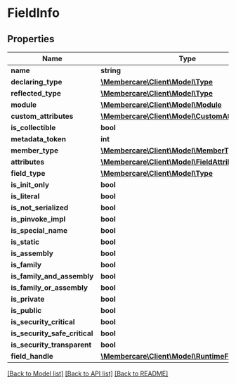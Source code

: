 # FieldInfo

## Properties
Name | Type | Description | Notes
------------ | ------------- | ------------- | -------------
**name** | **string** |  | [optional] 
**declaring_type** | [**\Membercare\Client\Model\Type**](Type.md) |  | [optional] 
**reflected_type** | [**\Membercare\Client\Model\Type**](Type.md) |  | [optional] 
**module** | [**\Membercare\Client\Model\Module**](Module.md) |  | [optional] 
**custom_attributes** | [**\Membercare\Client\Model\CustomAttributeData[]**](CustomAttributeData.md) |  | [optional] 
**is_collectible** | **bool** |  | [optional] 
**metadata_token** | **int** |  | [optional] 
**member_type** | [**\Membercare\Client\Model\MemberTypes**](MemberTypes.md) |  | [optional] 
**attributes** | [**\Membercare\Client\Model\FieldAttributes**](FieldAttributes.md) |  | [optional] 
**field_type** | [**\Membercare\Client\Model\Type**](Type.md) |  | [optional] 
**is_init_only** | **bool** |  | [optional] 
**is_literal** | **bool** |  | [optional] 
**is_not_serialized** | **bool** |  | [optional] 
**is_pinvoke_impl** | **bool** |  | [optional] 
**is_special_name** | **bool** |  | [optional] 
**is_static** | **bool** |  | [optional] 
**is_assembly** | **bool** |  | [optional] 
**is_family** | **bool** |  | [optional] 
**is_family_and_assembly** | **bool** |  | [optional] 
**is_family_or_assembly** | **bool** |  | [optional] 
**is_private** | **bool** |  | [optional] 
**is_public** | **bool** |  | [optional] 
**is_security_critical** | **bool** |  | [optional] 
**is_security_safe_critical** | **bool** |  | [optional] 
**is_security_transparent** | **bool** |  | [optional] 
**field_handle** | [**\Membercare\Client\Model\RuntimeFieldHandle**](RuntimeFieldHandle.md) |  | [optional] 

[[Back to Model list]](../../README.md#documentation-for-models) [[Back to API list]](../../README.md#documentation-for-api-endpoints) [[Back to README]](../../README.md)

